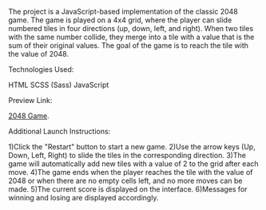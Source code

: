 
The project is a JavaScript-based implementation of the classic 2048 game. The game is played on a 4x4 grid, where the player can slide numbered tiles in four directions (up, down, left, and right). When two tiles with the same number collide, they merge into a tile with a value that is the sum of their original values. The goal of the game is to reach the tile with the value of 2048.

Technologies Used:

HTML
SCSS (Sass)
JavaScript

Preview Link:

[2048 Game](https://liza-strykharchuk.github.io/my_js_2048_game/).

Additional Launch Instructions:

1)Click the "Restart" button to start a new game.
2)Use the arrow keys (Up, Down, Left, Right) to slide the tiles in the corresponding direction.
3)The game will automatically add new tiles with a value of 2 to the grid after each move.
4)The game ends when the player reaches the tile with the value of 2048 or when there are no empty cells left, and no more moves can be made.
5)The current score is displayed on the interface.
6)Messages for winning and losing are displayed accordingly.
